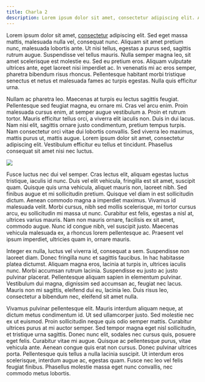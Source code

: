```yaml
---
title: Charla 2
description: Lorem ipsum dolor sit amet, consectetur adipiscing elit. Aenean euismod molestie velit, in suscipit ligula lobortis sed. Curabitur ultrices sit amet dui in elementum. Praesent porta commodo lorem at dictum. Pellentesque venenatis vitae mi ac dapibus. Morbi sit amet blandit metus. Nulla fermentum, dui et consequat consectetur, metus tellus sodales neque, nec auctor turpis lacus id tortor.
---
```


Lorem ipsum dolor sit amet, [consectetur](https://example.com) adipiscing elit. Sed eget massa mattis, malesuada nulla vel, consequat nunc. Aliquam sit amet pretium nunc, malesuada lobortis ante. Ut nisi tellus, egestas a purus sed, sagittis rutrum augue. Suspendisse vel tellus mauris. Nulla semper magna leo, sit amet scelerisque est molestie eu. Sed eu pretium eros. Aliquam vulputate ultrices ante, eget laoreet nisi imperdiet ac. In venenatis mi ac eros semper, pharetra bibendum risus rhoncus. Pellentesque habitant morbi tristique senectus et netus et malesuada fames ac turpis egestas. Nulla quis efficitur urna.

Nullam ac pharetra leo. Maecenas at turpis eu lectus sagittis feugiat. Pellentesque sed feugiat magna, eu ornare mi. Cras vel arcu enim. Proin malesuada cursus enim, at semper augue vestibulum a. Proin et rutrum tortor. Mauris efficitur tellus orci, a viverra elit iaculis non. Duis in dui lacus. Nam nisi elit, sagittis ornare justo condimentum, pretium tempus turpis. Nam consectetur orci vitae dui lobortis convallis. Sed viverra leo maximus, mattis purus ut, mattis augue. Lorem ipsum dolor sit amet, consectetur adipiscing elit. Vestibulum efficitur eu tellus et tincidunt. Phasellus consequat sit amet nisi nec luctus.

![](https://images.unsplash.com/photo-1612288528103-edc64749d4ad?ixid=MXwxMjA3fDB8MHxwaG90by1wYWdlfHx8fGVufDB8fHw%3D&ixlib=rb-1.2.1&auto=format&fit=crop&w=800&q=80)

Fusce luctus nec dui vel semper. Cras lectus elit, aliquam egestas luctus tristique, iaculis id nunc. Duis vel elit vehicula, fringilla est sit amet, suscipit quam. Quisque quis urna vehicula, aliquet mauris non, laoreet nibh. Sed finibus augue et mi sollicitudin pretium. Quisque vel diam in est sollicitudin dictum. Aenean commodo magna a imperdiet maximus. Vivamus id malesuada velit. Morbi cursus, nibh sed mollis scelerisque, mi tortor cursus arcu, eu sollicitudin mi massa ut nunc. Curabitur est felis, egestas a nisl at, ultrices varius mauris. Nam non mauris ornare, facilisis ex sit amet, commodo augue. Nunc id congue nibh, vel suscipit justo. Maecenas vehicula malesuada ex, a rhoncus lorem pellentesque ac. Praesent vel ipsum imperdiet, ultricies quam in, ornare mauris.

Integer ex nulla, luctus vel viverra id, consequat a sem. Suspendisse non laoreet diam. Donec fringilla nunc et sagittis faucibus. In hac habitasse platea dictumst. Aliquam magna eros, lacinia at turpis in, ultrices iaculis nunc. Morbi accumsan rutrum lacinia. Suspendisse eu justo ac justo pulvinar placerat. Pellentesque aliquam sapien in elementum pulvinar. Vestibulum dui magna, dignissim sed accumsan ac, feugiat nec lacus. Mauris non mi sagittis, eleifend dui eu, lacinia leo. Duis risus leo, consectetur a bibendum nec, eleifend sit amet nulla.

Vivamus pulvinar pellentesque elit. Mauris interdum aliquam neque, at dictum metus condimentum id. Ut sed ullamcorper justo. Sed molestie nec ex ut euismod. Proin sollicitudin neque quis odio semper mattis. Curabitur ultrices purus at mi auctor semper. Sed tempor magna eget nisl sollicitudin, et tristique urna sagittis. Donec nunc elit, sodales nec cursus quis, posuere eget felis. Curabitur vitae mi augue. Quisque ac pellentesque purus, vitae vehicula ante. Aenean congue quis erat non cursus. Donec pulvinar ultrices porta. Pellentesque quis tellus a nulla lacinia suscipit. Ut interdum eros scelerisque, interdum augue ac, egestas quam. Fusce nec leo vel felis feugiat finibus. Phasellus molestie massa eget nunc convallis, nec commodo metus lobortis. 